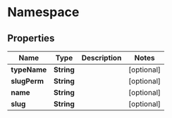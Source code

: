 
# Namespace

## Properties
Name | Type | Description | Notes
------------ | ------------- | ------------- | -------------
**typeName** | **String** |  |  [optional]
**slugPerm** | **String** |  |  [optional]
**name** | **String** |  |  [optional]
**slug** | **String** |  |  [optional]



